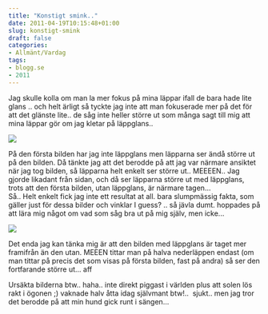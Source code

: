 ```yaml
---
title: "Konstigt smink.."
date: 2011-04-19T10:15:48+01:00
slug: konstigt-smink
draft: false
categories:
- Allmänt/Vardag
tags:
- blogg.se
- 2011
---
```

Jag skulle kolla om man la mer fokus på mina läppar ifall de bara hade lite glans .. och helt ärligt så tyckte jag inte att man fokuserade mer på det för att det glänste lite.. de såg inte heller större ut som många sagt till mig att mina läppar gör om jag kletar på läppglans..  
  
![](/assets/images/blogg.se/framifrn_143734190.jpg)  
  
På den första bilden har jag inte läppglans men läpparna ser ändå större ut på den bilden. Då tänkte jag att det berodde på att jag var närmare ansiktet när jag tog bilden, så läpparna helt enkelt ser större ut.. MEEEEN.. Jag gjorde likadant från sidan, och då ser läpparna större ut med läppglans, trots att den första bilden, utan läppglans, är närmare tagen...  
Så.. Helt enkelt fick jag inte ett resultat at all. bara slumpmässig fakta, som gäller just för dessa bilder och vinklar I guess? .. så jävla dumt. hoppades på att lära mig något om vad som såg bra ut på mig själv, men icke...  
  
![](/assets/images/blogg.se/frnsidan_143734512.jpg)  
  
Det enda jag kan tänka mig är att den bilden med läppglans är taget mer framifrån än den utan. MEEEN tittar man på halva nederläppen endast (om man tittar på precis det som visas på första bilden, fast på andra) så ser den fortfarande större ut... aff  
  
  
Ursäkta bilderna btw.. haha.. inte direkt piggast i världen plus att solen lös rakt i ögonen ;) vaknade halv åtta idag självmant btw!..  sjukt.. men jag tror det berodde på att min hund gick runt i sängen...